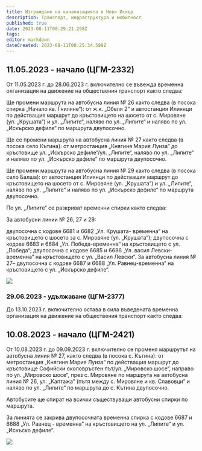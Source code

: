 ```yaml
---
title: Изграждане на канализацията в Нови Искър
description: Транспорт, инфраструктура и мобилност
published: true
date: 2023-08-11T08:29:21.298Z
tags: 
editor: markdown
dateCreated: 2023-08-11T08:25:34.589Z
---
```


## 11.05.2023 - начало (ЦГМ-2332)

От 11.05.2023 г. до 28.06.2023 г. включително се въвежда временна олганизация на движение на обществения транспорт както следва:

Ще промени маршрута на автобусна линия № 26 както следва (в посока спирка „Начало кв. Гниляне“): от ж.к. „Обеля 2“ и автостанция Илиянци по действащия маршрут до кръстовището на шосето от с. Мировяне (ул. „Крушата“) и ул. „Липите“, наляво по ул. „Липите“ и наляво по ул. „Искърско дефиле“ по маршрута двупосочно.

Ще се промени маршрута на автобусна линия № 27 както следва (в посока село Кътина): от метростанция „Княгиня Мария Луиза“ до кръстовище ул. „Искърско дефиле“/ул. „Липите“, наляво по ул. „Липите“ и наляво по ул. „Искърско дефиле“ по маршрута двупосочно.

Ще промени маршрута на автобусна линия № 29 както следва (в посока село Балша): от автостанция Илиянци по действащия маршрут до кръстовището на шосето от с. Мировяне (ул. „Крушата“) и ул. „Липите“, наляво по ул. „Липите“ и наляво по ул. „Искърско дефиле“ по маршрута двупосочно.

По ул. „Липите“ се разкриват временни спирки както следва:

За автобусни линии № 26, 27 и 29:

двупосочна с кодове 6681 и 6682 „Ул. Крушата- временна“ на кръстовището с шосето за с. Мировяне (ул. „Крушата“);
двупосочна с кодове 6683 и 6684 „Ул. Победа-временна“ на кръстовището с ул. „Победа“;
двупосочна  с кодове 6685 и 6686 „Ул. васил Левски-временна“ на кръстовището с ул. „Васил Левски“.
За автобусна линия № 27– двупосочна с кодове 6687 и 6688 „Ул. Равнец-временна“ на кръстовището с ул. „Искърско дефиле“.

<img src="https://drive.google.com/uc?id=1FWKbVJoH2TWoGBprkSrGAuqkd7V0gQaT">





### 29.06.2023 - удължаване  (ЦГМ-2377)
До 13.10.2023 г. включително остава в сила въведената временна организация на движение на обществения транспорт както следва:



## 10.08.2023 - начало (ЦГМ-2421)
От 10.08.2023 г. до 09.09.2023 г. включително се променя маршрутът на автобусна линия № 27, както следва (в посока с. Кътина): от метростанция „Княгиня Мария Луиза“ по действащия маршрут до кръстовище Софийски околовръстен път/ул. „Мировско шосе“, направо по ул. „Мировско шосе“, през с. Мировяне по маршрута на автобусна линия № 26, ул. „Каптажа“ (пътя между с. Мировяне и кв. Славовци“ и наляво по ул. „Липите“ по маршрута до с. Кътина двупосочно.

Автобусите ще спират на всички съществуващи автобусни спирки по маршрута.

За линията се закрива двупосочната временна спирка с кодове 6687 и 6688 „Ул. Равнец - временна“ на кръстовището на ул. „Липите“ и ул. „Искъско дефиле“.

<img src="https://drive.google.com/uc?id=1IGPtS1Htybm3Js_ekZLaiRbzJmf4Pc7i">

